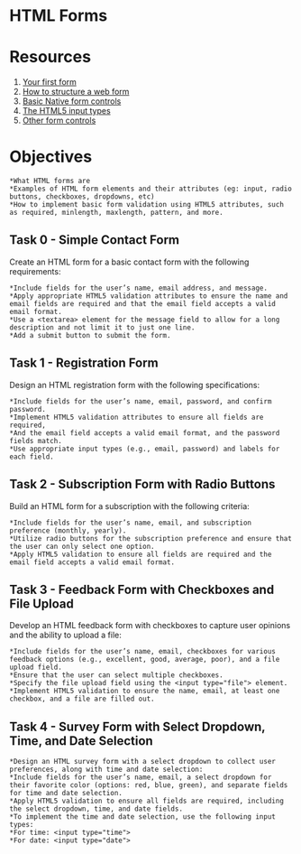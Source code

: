 # HTML Forms

# Resources

1. [Your first form](https://intranet.alxswe.com/rltoken/-bidcwbmmZu-roNZVYkEYQ)
2. [How to structure a web form](https://intranet.alxswe.com/rltoken/I1Geay6u1MGXCzJOjer3yw)
3. [Basic Native form controls](https://intranet.alxswe.com/rltoken/VFoIyOpHNZcyC81HkaCwGA)
4. [The HTML5 input types](https://intranet.alxswe.com/rltoken/MPFwkQQ0dpW-Kb824b87GQ)
5. [Other form controls](https://intranet.alxswe.com/rltoken/eAfjOumjU3fpib8sOBpCIg)

# Objectives

    *What HTML forms are
    *Examples of HTML form elements and their attributes (eg: input, radio buttons, checkboxes, dropdowns, etc)
    *How to implement basic form validation using HTML5 attributes, such as required, minlength, maxlength, pattern, and more.

## Task 0 - Simple Contact Form

Create an HTML form for a basic contact form with the following requirements:

    *Include fields for the user’s name, email address, and message.
    *Apply appropriate HTML5 validation attributes to ensure the name and email fields are required and that the email field accepts a valid email format.
    *Use a <textarea> element for the message field to allow for a long description and not limit it to just one line.
    *Add a submit button to submit the form.


## Task 1 - Registration Form

Design an HTML registration form with the following specifications:

    *Include fields for the user’s name, email, password, and confirm password.
    *Implement HTML5 validation attributes to ensure all fields are required,
    *And the email field accepts a valid email format, and the password fields match.
    *Use appropriate input types (e.g., email, password) and labels for each field.

## Task 2 - Subscription Form with Radio Buttons

Build an HTML form for a subscription with the following criteria:

    *Include fields for the user’s name, email, and subscription preference (monthly, yearly).
    *Utilize radio buttons for the subscription preference and ensure that the user can only select one option.
    *Apply HTML5 validation to ensure all fields are required and the email field accepts a valid email format.

## Task 3 - Feedback Form with Checkboxes and File Upload

Develop an HTML feedback form with checkboxes to capture user opinions and the ability to upload a file:

    *Include fields for the user’s name, email, checkboxes for various feedback options (e.g., excellent, good, average, poor), and a file upload field.
    *Ensure that the user can select multiple checkboxes.
    *Specify the file upload field using the <input type="file"> element.
    *Implement HTML5 validation to ensure the name, email, at least one checkbox, and a file are filled out.

## Task 4 - Survey Form with Select Dropdown, Time, and Date Selection

    *Design an HTML survey form with a select dropdown to collect user preferences, along with time and date selection:
    *Include fields for the user’s name, email, a select dropdown for their favorite color (options: red, blue, green), and separate fields for time and date selection.
    *Apply HTML5 validation to ensure all fields are required, including the select dropdown, time, and date fields.
    *To implement the time and date selection, use the following input types:
    *For time: <input type="time">
    *For date: <input type="date">
